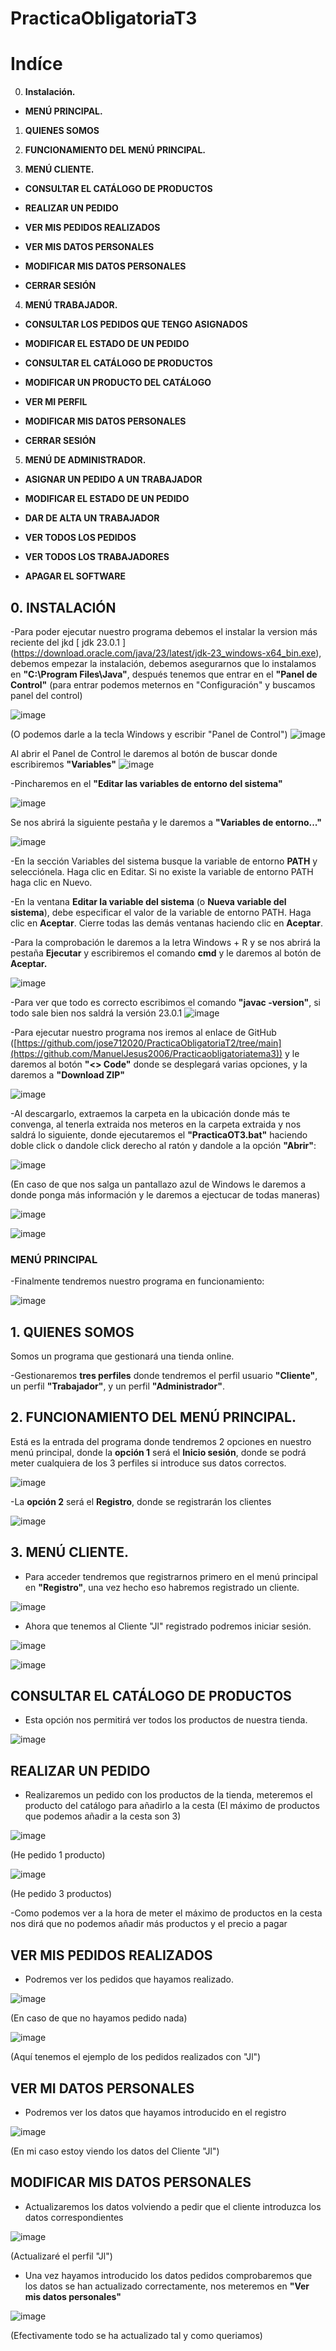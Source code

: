 # PracticaObligatoriaT3
  

# **Indíce**
  

0.  **Instalación.**

-  **MENÚ PRINCIPAL.**

1. **QUIENES SOMOS**

2. **FUNCIONAMIENTO DEL MENÚ PRINCIPAL.**

3. **MENÚ CLIENTE.**

- **CONSULTAR EL CATÁLOGO DE PRODUCTOS**

- **REALIZAR UN PEDIDO**
  
- **VER MIS PEDIDOS REALIZADOS**

- **VER MIS DATOS PERSONALES**

- **MODIFICAR MIS DATOS PERSONALES**

- **CERRAR SESIÓN**

4. **MENÚ TRABAJADOR.**

- **CONSULTAR LOS PEDIDOS QUE TENGO ASIGNADOS**

- **MODIFICAR EL ESTADO DE UN PEDIDO**

- **CONSULTAR EL CATÁLOGO DE PRODUCTOS**

- **MODIFICAR UN PRODUCTO DEL CATÁLOGO**

- **VER MI PERFIL**

- **MODIFICAR MIS DATOS PERSONALES**

- **CERRAR SESIÓN**

5. **MENÚ DE ADMINISTRADOR.**

- **ASIGNAR UN PEDIDO A UN TRABAJADOR**

- **MODIFICAR EL ESTADO DE UN PEDIDO**

- **DAR DE ALTA UN TRABAJADOR**

- **VER TODOS LOS PEDIDOS**
  
- **VER TODOS LOS TRABAJADORES**
  
- **APAGAR EL SOFTWARE**




## **0. INSTALACIÓN**

-Para poder ejecutar nuestro programa debemos el instalar la version más reciente del jkd [ jdk 23.0.1 ] (https://download.oracle.com/java/23/latest/jdk-23_windows-x64_bin.exe), debemos empezar la instalación, debemos 
asegurarnos que lo instalamos en **"C:\Program Files\Java"**, después tenemos que entrar en el **"Panel de Control"** (para entrar podemos meternos en "Configuración" y buscamos panel del control)

![image](https://github.com/user-attachments/assets/f6193364-6f7c-443d-b7f9-b6a01bf6d5cb)

(O podemos darle a la tecla Windows y escribir "Panel de Control")
![image](https://github.com/user-attachments/assets/7eb54ca4-a38f-48dc-b25b-54ec6efacbb9)

Al abrir el Panel de Control le daremos al botón de buscar donde escribiremos **"Variables"**
![image](https://github.com/user-attachments/assets/1cb424e3-51e2-4a2c-8118-95ff2a897d60)

-Pincharemos en el **"Editar las variables de entorno del sistema"**

![image](https://github.com/user-attachments/assets/327f9bd8-2033-42b6-ae07-0cdc5c24a018)

Se nos abrirá la siguiente pestaña y le daremos a **"Variables de entorno..."**

![image](https://github.com/user-attachments/assets/45a4f94e-5035-42a8-ba7b-67b8031e67b7)


-En la sección Variables del sistema busque la variable de entorno **PATH** y selecciónela. Haga clic en Editar. Si no existe la variable de entorno PATH haga clic en Nuevo.

-En la ventana **Editar la variable del sistema** (o **Nueva variable del sistema**), debe especificar el valor de la variable de entorno PATH. Haga clic en **Aceptar**. Cierre todas las demás ventanas haciendo clic en **Aceptar**.

-Para la comprobación le daremos a la letra Windows + R y se nos abrirá la pestaña **Ejecutar** y escribiremos el comando **cmd** y le daremos al botón de **Aceptar.**

![image](https://github.com/user-attachments/assets/6a6f6ac9-57ee-4f29-bdd5-757a992775b8)

-Para ver que todo es correcto escribimos el comando **"javac -version"**, si todo sale bien nos saldrá la versión 23.0.1
![image](https://github.com/user-attachments/assets/f6cf704f-6ec5-4ac4-ba5e-2264612b31c5)

-Para ejecutar nuestro programa nos iremos al enlace de GitHub ([https://github.com/jose712020/PracticaObligatoriaT2/tree/main](https://github.com/ManuelJesus2006/Practicaobligatoriatema3)) y le daremos al botón **"<> Code"** donde se desplegará varias opciones, y la 
daremos a **"Download ZIP"**

![image](https://github.com/user-attachments/assets/3a61ba32-6fcb-46ac-8a99-440abf3e57a4)

-Al descargarlo, extraemos la carpeta en la ubicación donde más te convenga, al tenerla extraida nos meteros en la carpeta extraida y nos saldrá lo siguiente, donde ejecutaremos el **"PracticaOT3.bat"** haciendo doble click o dandole click derecho
al ratón y dandole a la opción **"Abrir"**:

![image](https://github.com/user-attachments/assets/35fb7eca-1b39-45a3-89bb-387caa1736aa)

(En caso de que nos salga un pantallazo azul de Windows le daremos a donde ponga más información y le daremos a ejectucar de todas maneras)

![image](https://github.com/user-attachments/assets/7add125c-68b6-417e-899a-45b60eb6a69c)

![image](https://github.com/user-attachments/assets/b305e37c-0cec-4d8e-b70e-a38edcade4d2)


### **MENÚ PRINCIPAL**

-Finalmente tendremos nuestro programa en funcionamiento:

![image](https://github.com/user-attachments/assets/b157f2b3-5f1f-4416-b7d0-2f50b2f36372)



## 1. **QUIENES SOMOS**

Somos un programa que gestionará una tienda online.

-Gestionaremos **tres perfiles** donde tendremos el perfil usuario **"Cliente"**, un perfil **"Trabajador"**, y un perfil **"Administrador"**.


## 2. **FUNCIONAMIENTO DEL MENÚ PRINCIPAL.**

Está es la entrada del programa donde tendremos 2 opciones en nuestro menú principal, donde la **opción 1** será el **Inicio sesión**, donde se podrá meter cualquiera de los 3 perfiles si introduce sus datos correctos.

![image](https://github.com/user-attachments/assets/a19cfaf3-4657-4638-8c83-f47d67775634)

-La **opción 2** será el **Registro**, donde se registrarán los clientes

![image](https://github.com/user-attachments/assets/f55847df-7216-446f-884e-fc4d367fc385)


## 3. **MENÚ CLIENTE.**

- Para acceder tendremos que registrarnos primero en el menú principal en **"Registro"**, una vez hecho eso habremos registrado un cliente.

![image](https://github.com/user-attachments/assets/10609091-59bc-4f89-b09b-4802e115ecfe)

- Ahora que tenemos al Cliente "Jl" registrado podremos iniciar sesión.

![image](https://github.com/user-attachments/assets/d57e969d-e50e-4c4a-bcae-699dc1f49c4e)

![image](https://github.com/user-attachments/assets/93ee66be-f696-427c-b797-70a052836b92)

## **CONSULTAR EL CATÁLOGO DE PRODUCTOS**

- Esta opción nos permitirá ver todos los productos de nuestra tienda.

![image](https://github.com/user-attachments/assets/1fc80949-994d-475e-abea-ec8bbdb0ebfe)


## **REALIZAR UN PEDIDO**

- Realizaremos un pedido con los productos de la tienda, meteremos el producto del catálogo para añadirlo a la cesta (El máximo de productos que podemos añadir a la cesta son 3)

![image](https://github.com/user-attachments/assets/c393febd-c792-491a-a132-faf8b6897b2e)

(He pedido 1 producto)

![image](https://github.com/user-attachments/assets/c2d97c5b-7269-42a6-acdd-ef66c18385f0)

(He pedido 3 productos)

-Como podemos ver a la hora de meter el máximo de productos en la cesta nos dirá que no podemos añadir más productos y el precio a pagar

## **VER MIS PEDIDOS REALIZADOS**

- Podremos ver los pedidos que hayamos realizado.

![image](https://github.com/user-attachments/assets/dc81e7b8-60a7-469b-b37d-62224a1fe9fe)

(En caso de que no hayamos pedido nada)

![image](https://github.com/user-attachments/assets/948bbcf1-7565-4b99-b11c-0e0c8a1e609d)

(Aquí tenemos el ejemplo de los pedidos realizados con "Jl")

## **VER MI DATOS PERSONALES**

- Podremos ver los datos que hayamos introducido en el registro

![image](https://github.com/user-attachments/assets/490df0ac-6016-438f-a25b-a9b8a81244be)

(En mi caso estoy viendo los datos del Cliente "Jl")


## **MODIFICAR MIS DATOS PERSONALES**

- Actualizaremos los datos volviendo a pedir que el cliente introduzca los datos correspondientes

![image](https://github.com/user-attachments/assets/3384a6d3-93e5-43e7-b3e8-6c319ab5b751)

(Actualizaré el perfil "Jl")

- Una vez hayamos introducido los datos pedidos comprobaremos que los datos se han actualizado correctamente, nos meteremos en **"Ver mis datos personales"**

![image](https://github.com/user-attachments/assets/96a24ff7-166d-4b42-bf6c-3e3814e03336)

(Efectivamente todo se ha actualizado tal y como queriamos)

